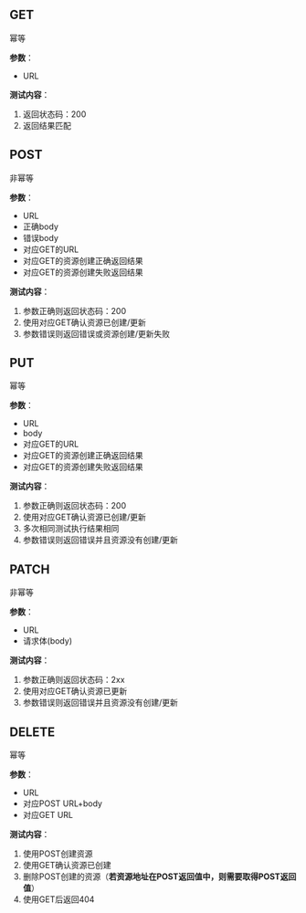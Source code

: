 ## GET
幂等

**参数**：

* URL

**测试内容**：

1. 返回状态码：200
2. 返回结果匹配

## POST
非幂等

**参数**：

* URL
* 正确body
* 错误body
* 对应GET的URL
* 对应GET的资源创建正确返回结果
* 对应GET的资源创建失败返回结果

**测试内容**：

1. 参数正确则返回状态码：200
2. 使用对应GET确认资源已创建/更新
3. 参数错误则返回错误或资源创建/更新失败

## PUT
幂等

**参数**：

* URL
* body
* 对应GET的URL
* 对应GET的资源创建正确返回结果
* 对应GET的资源创建失败返回结果

**测试内容**：

1. 参数正确则返回状态码：200
2. 使用对应GET确认资源已创建/更新
3. 多次相同测试执行结果相同
4. 参数错误则返回错误并且资源没有创建/更新

## PATCH
非幂等

**参数**：

* URL
* 请求体(body)

**测试内容**：

1. 参数正确则返回状态码：2xx
2. 使用对应GET确认资源已更新
3. 参数错误则返回错误并且资源没有创建/更新

## DELETE
幂等

**参数**：

* URL
* 对应POST URL+body
* 对应GET URL

**测试内容**：

1. 使用POST创建资源
2. 使用GET确认资源已创建
3. 删除POST创建的资源（**若资源地址在POST返回值中，则需要取得POST返回值**）
4. 使用GET后返回404




